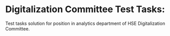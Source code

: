 # Digitalization Committee Test Tasks:
Test tasks solution for position in analytics department of HSE Digitalization Сommittee.
